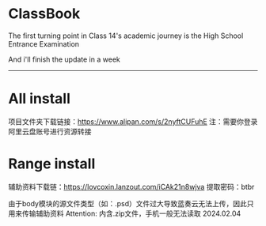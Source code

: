 # ClassBook
The first turning point in Class 14's academic journey is the High School Entrance Examination

And i'll finish the update in a week

---

# All install
项目文件夹下载链接：https://www.alipan.com/s/2nyftCUFuhE
注：需要你登录阿里云盘账号进行资源转接

  
# Range install
辅助资料下载链：https://lovcoxin.lanzout.com/iCAk21n8wjva
提取密码：btbr

  
由于body模块的源文件类型（如：.psd）文件过大导致蓝奏云无法上传，因此只用来传输辅助资料
Attention: 内含.zip文件，手机一般无法读取
2024.02.04


